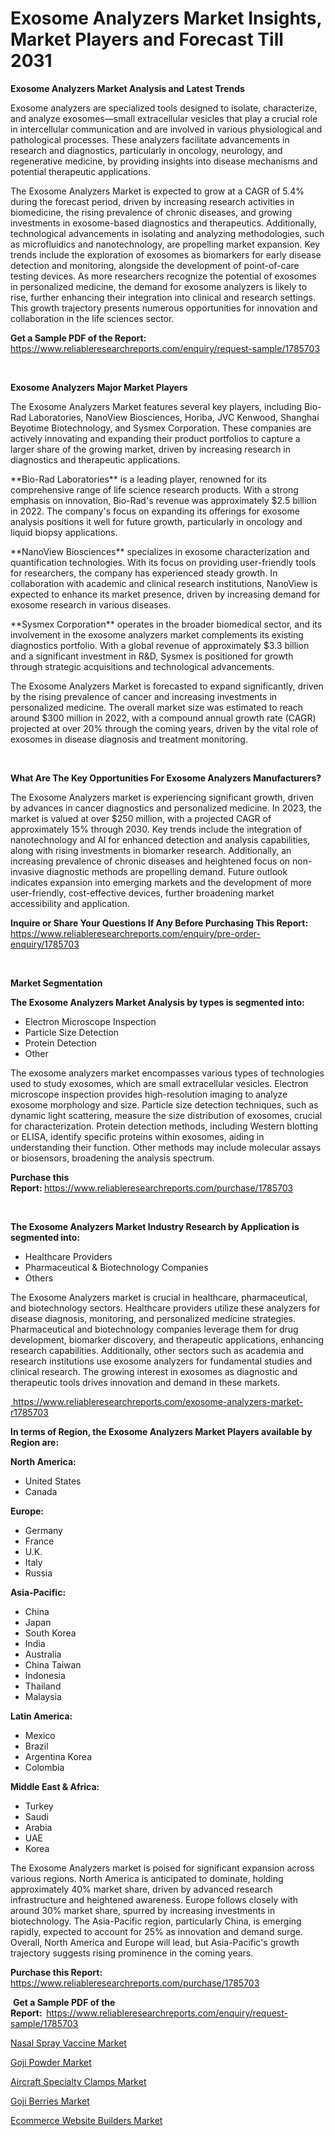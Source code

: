 <p><h1>Exosome Analyzers Market Insights, Market Players and Forecast Till 2031</h1></p><p><strong>Exosome Analyzers Market Analysis and Latest Trends</strong></p>
<p><p>Exosome analyzers are specialized tools designed to isolate, characterize, and analyze exosomes—small extracellular vesicles that play a crucial role in intercellular communication and are involved in various physiological and pathological processes. These analyzers facilitate advancements in research and diagnostics, particularly in oncology, neurology, and regenerative medicine, by providing insights into disease mechanisms and potential therapeutic applications.</p><p>The Exosome Analyzers Market is expected to grow at a CAGR of 5.4% during the forecast period, driven by increasing research activities in biomedicine, the rising prevalence of chronic diseases, and growing investments in exosome-based diagnostics and therapeutics. Additionally, technological advancements in isolating and analyzing methodologies, such as microfluidics and nanotechnology, are propelling market expansion. Key trends include the exploration of exosomes as biomarkers for early disease detection and monitoring, alongside the development of point-of-care testing devices. As more researchers recognize the potential of exosomes in personalized medicine, the demand for exosome analyzers is likely to rise, further enhancing their integration into clinical and research settings. This growth trajectory presents numerous opportunities for innovation and collaboration in the life sciences sector.</p></p>
<p><strong>Get a Sample PDF of the Report:&nbsp;</strong> <a href="https://www.reliableresearchreports.com/enquiry/request-sample/1785703?utm_campaign=40&utm_medium=2&utm_source=Github&utm_content=ia&utm_term=09102024&utm_id=exosome-analyzers">https://www.reliableresearchreports.com/enquiry/request-sample/1785703</a></p>
<p>&nbsp;</p>
<p><strong>Exosome Analyzers Major Market Players</strong></p>
<p><p>The Exosome Analyzers Market features several key players, including Bio-Rad Laboratories, NanoView Biosciences, Horiba, JVC Kenwood, Shanghai Beyotime Biotechnology, and Sysmex Corporation. These companies are actively innovating and expanding their product portfolios to capture a larger share of the growing market, driven by increasing research in diagnostics and therapeutic applications.</p><p>**Bio-Rad Laboratories** is a leading player, renowned for its comprehensive range of life science research products. With a strong emphasis on innovation, Bio-Rad's revenue was approximately $2.5 billion in 2022. The company's focus on expanding its offerings for exosome analysis positions it well for future growth, particularly in oncology and liquid biopsy applications.</p><p>**NanoView Biosciences** specializes in exosome characterization and quantification technologies. With its focus on providing user-friendly tools for researchers, the company has experienced steady growth. In collaboration with academic and clinical research institutions, NanoView is expected to enhance its market presence, driven by increasing demand for exosome research in various diseases.</p><p>**Sysmex Corporation** operates in the broader biomedical sector, and its involvement in the exosome analyzers market complements its existing diagnostics portfolio. With a global revenue of approximately $3.3 billion and a significant investment in R&D, Sysmex is positioned for growth through strategic acquisitions and technological advancements.</p><p>The Exosome Analyzers Market is forecasted to expand significantly, driven by the rising prevalence of cancer and increasing investments in personalized medicine. The overall market size was estimated to reach around $300 million in 2022, with a compound annual growth rate (CAGR) projected at over 20% through the coming years, driven by the vital role of exosomes in disease diagnosis and treatment monitoring.</p></p>
<p>&nbsp;</p>
<p><strong>What Are The Key Opportunities For Exosome Analyzers Manufacturers?</strong></p>
<p><p>The Exosome Analyzers market is experiencing significant growth, driven by advances in cancer diagnostics and personalized medicine. In 2023, the market is valued at over $250 million, with a projected CAGR of approximately 15% through 2030. Key trends include the integration of nanotechnology and AI for enhanced detection and analysis capabilities, along with rising investments in biomarker research. Additionally, an increasing prevalence of chronic diseases and heightened focus on non-invasive diagnostic methods are propelling demand. Future outlook indicates expansion into emerging markets and the development of more user-friendly, cost-effective devices, further broadening market accessibility and application.</p></p>
<p><strong>Inquire or Share Your Questions If Any Before Purchasing This Report:</strong> <a href="https://www.reliableresearchreports.com/enquiry/pre-order-enquiry/1785703?utm_campaign=40&utm_medium=2&utm_source=Github&utm_content=ia&utm_term=09102024&utm_id=exosome-analyzers">https://www.reliableresearchreports.com/enquiry/pre-order-enquiry/1785703</a></p>
<p>&nbsp;</p>
<p><strong>Market Segmentation</strong></p>
<p><strong>The Exosome Analyzers Market Analysis by types is segmented into:</strong></p>
<p><ul><li>Electron Microscope Inspection</li><li>Particle Size Detection</li><li>Protein Detection</li><li>Other</li></ul></p>
<p><p>The exosome analyzers market encompasses various types of technologies used to study exosomes, which are small extracellular vesicles. Electron microscope inspection provides high-resolution imaging to analyze exosome morphology and size. Particle size detection techniques, such as dynamic light scattering, measure the size distribution of exosomes, crucial for characterization. Protein detection methods, including Western blotting or ELISA, identify specific proteins within exosomes, aiding in understanding their function. Other methods may include molecular assays or biosensors, broadening the analysis spectrum.</p></p>
<p><strong>Purchase this Report:&nbsp;</strong><a href="https://www.reliableresearchreports.com/purchase/1785703?utm_campaign=40&utm_medium=2&utm_source=Github&utm_content=ia&utm_term=09102024&utm_id=exosome-analyzers">https://www.reliableresearchreports.com/purchase/1785703</a></p>
<p>&nbsp;</p>
<p><strong>The Exosome Analyzers Market Industry Research by Application is segmented into:</strong></p>
<p><ul><li>Healthcare Providers</li><li>Pharmaceutical & Biotechnology Companies</li><li>Others</li></ul></p>
<p><p>The Exosome Analyzers market is crucial in healthcare, pharmaceutical, and biotechnology sectors. Healthcare providers utilize these analyzers for disease diagnosis, monitoring, and personalized medicine strategies. Pharmaceutical and biotechnology companies leverage them for drug development, biomarker discovery, and therapeutic applications, enhancing research capabilities. Additionally, other sectors such as academia and research institutions use exosome analyzers for fundamental studies and clinical research. The growing interest in exosomes as diagnostic and therapeutic tools drives innovation and demand in these markets.</p></p>
<p><a href="https://www.reliableresearchreports.com/exosome-analyzers-market-r1785703?utm_campaign=40&utm_medium=2&utm_source=Github&utm_content=ia&utm_term=09102024&utm_id=exosome-analyzers">&nbsp;https://www.reliableresearchreports.com/exosome-analyzers-market-r1785703</a></p>
<p><strong>In terms of Region, the Exosome Analyzers Market Players available by Region are:</strong></p>
<p>
    <p> <strong> North America: </strong>
        <ul>
            <li>United States</li>
            <li>Canada</li>
        </ul>
        </p> 
    <p> <strong> Europe: </strong>
        <ul>
            <li>Germany</li>
            <li>France</li>
            <li>U.K.</li>
            <li>Italy</li>
            <li>Russia</li>
        </ul>
        </p> 
    <p> <strong> Asia-Pacific: </strong>
        <ul>
            <li>China</li>
            <li>Japan</li>
            <li>South Korea</li>
            <li>India</li>
            <li>Australia</li>
            <li>China Taiwan</li>
            <li>Indonesia</li>
            <li>Thailand</li>
            <li>Malaysia</li>
        </ul>
        </p> 
    <p> <strong> Latin America: </strong>
        <ul>
            <li>Mexico</li>
            <li>Brazil</li>
            <li>Argentina Korea</li>
            <li>Colombia</li>
        </ul>
        </p> 
    <p> <strong> Middle East & Africa: </strong>
        <ul>
            <li>Turkey</li>
            <li>Saudi</li>
            <li>Arabia</li>
            <li>UAE</li>
            <li>Korea</li>
        </ul>
    </p>
    </p>
<p><p>The Exosome Analyzers market is poised for significant expansion across various regions. North America is anticipated to dominate, holding approximately 40% market share, driven by advanced research infrastructure and heightened awareness. Europe follows closely with around 30% market share, spurred by increasing investments in biotechnology. The Asia-Pacific region, particularly China, is emerging rapidly, expected to account for 25% as innovation and demand surge. Overall, North America and Europe will lead, but Asia-Pacific's growth trajectory suggests rising prominence in the coming years.</p></p>
<p><strong>Purchase this Report: </strong><a href="https://www.reliableresearchreports.com/purchase/1785703?utm_campaign=40&utm_medium=2&utm_source=Github&utm_content=ia&utm_term=09102024&utm_id=exosome-analyzers">https://www.reliableresearchreports.com/purchase/1785703</a></p>
<p>&nbsp;<strong>Get a Sample PDF of the Report:&nbsp;&nbsp;</strong><a href="https://www.reliableresearchreports.com/enquiry/request-sample/1785703?utm_campaign=40&utm_medium=2&utm_source=Github&utm_content=ia&utm_term=09102024&utm_id=exosome-analyzers">https://www.reliableresearchreports.com/enquiry/request-sample/1785703</a></p>
<p><strong></strong></p>
<p><p><a href="https://www.linkedin.com/pulse/insights-nasal-spray-vaccine-market-size-which-expanding-7-magqe?utm_campaign=40&utm_medium=2&utm_source=Github&utm_content=ia&utm_term=09102024&utm_id=exosome-analyzers">Nasal Spray Vaccine Market</a></p><p><a href="https://issuu.com/reportprime-2/docs/goji-powder-market-size-2030.pptx_2fdc9f26866cc3?utm_campaign=40&utm_medium=2&utm_source=Github&utm_content=ia&utm_term=09102024&utm_id=exosome-analyzers">Goji Powder Market</a></p><p><a href="https://github.com/JamesCox407/Market-Research-Report-List-1/blob/main/aircraft-specialty-clamps-market.md?utm_campaign=40&utm_medium=2&utm_source=Github&utm_content=ia&utm_term=09102024&utm_id=exosome-analyzers">Aircraft Specialty Clamps Market</a></p><p><a href="https://issuu.com/reportprime-2/docs/goji-berries-market-size-2030.pptx_03ea990352cac5?utm_campaign=40&utm_medium=2&utm_source=Github&utm_content=ia&utm_term=09102024&utm_id=exosome-analyzers">Goji Berries Market</a></p><p><a href="https://www.linkedin.com/pulse/deep-dive-ecommerce-website-builders-market-itstrends-segmentation-fekre?utm_campaign=40&utm_medium=2&utm_source=Github&utm_content=ia&utm_term=09102024&utm_id=exosome-analyzers">Ecommerce Website Builders Market</a></p></p>